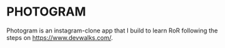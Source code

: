 # PHOTOGRAM

Photogram is an instagram-clone app that I build to learn RoR following the steps on https://www.devwalks.com/.
